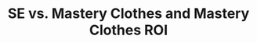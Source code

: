 ---
layout: post
title: SE vs. Mastery Clothes and Mastery Clothes ROI
published: true
type: spreadsheet
tags: cooking
image: /files/thumbnails/sheets.webp
excerpt: Calculate whether it's more profitable to use silver embroidered of mastery clothes for cooking
post-date: 2020-11-24
updated-date: 2020-11-24
direct-link: https://docs.google.com/spreadsheets/d/1zcMEFdwitQem3xM0RQskWsT_zctc62TEj4jhK74PvNc/edit?usp=sharing
---